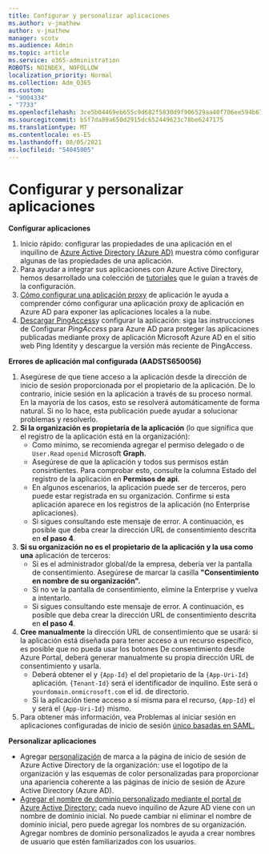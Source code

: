 ```yaml
---
title: Configurar y personalizar aplicaciones
ms.author: v-jmathew
author: v-jmathew
manager: scotv
ms.audience: Admin
ms.topic: article
ms.service: o365-administration
ROBOTS: NOINDEX, NOFOLLOW
localization_priority: Normal
ms.collection: Adm_O365
ms.custom:
- "9004334"
- "7733"
ms.openlocfilehash: 3ce5b04469eb655c9d682f5830d9f906529aa40f706ee594b670708426d48769
ms.sourcegitcommit: b5f7da89a650d2915dc652449623c78be6247175
ms.translationtype: MT
ms.contentlocale: es-ES
ms.lasthandoff: 08/05/2021
ms.locfileid: "54045005"
---
```

# <a name="configure-and-customize-applications"></a>Configurar y personalizar aplicaciones

**Configurar aplicaciones**

1. Inicio rápido: configurar las propiedades de una aplicación en el inquilino de [Azure Active Directory (Azure AD)](https://docs.microsoft.com/azure/active-directory/manage-apps/add-application-portal-configure) muestra cómo configurar algunas de las propiedades de una aplicación.
2. Para ayudar a integrar sus aplicaciones con Azure Active Directory, hemos desarrollado una colección de [tutoriales](https://docs.microsoft.com/azure/active-directory/saas-apps/tutorial-list) que le guían a través de la configuración.
3. [Cómo configurar una aplicación proxy](https://docs.microsoft.com/azure/active-directory/manage-apps/application-proxy-config-how-to) de aplicación le ayuda a comprender cómo configurar una aplicación proxy de aplicación en Azure AD para exponer las aplicaciones locales a la nube.
4. [Descargar PingAccess](https://docs.microsoft.com/azure/active-directory/manage-apps/application-proxy-ping-access-publishing-guide#download-pingaccess-and-configure-your-application)y configurar la aplicación: siga las instrucciones de Configurar *PingAccess* para Azure AD para proteger las aplicaciones publicadas mediante proxy de aplicación Microsoft Azure AD en el sitio web Ping Identity y descargue la versión más reciente de PingAccess.

**Errores de aplicación mal configurada (AADSTS650056)**

1. Asegúrese de que tiene acceso a la aplicación desde la dirección de inicio de sesión proporcionada por el propietario de la aplicación. De lo contrario, inicie sesión en la aplicación a través de su proceso normal. En la mayoría de los casos, esto se resolverá automáticamente de forma natural. Si no lo hace, esta publicación puede ayudar a solucionar problemas y resolverlo.
2. **Si la organización es propietaria de la aplicación** (lo que significa que el registro de la aplicación está en la organización):
    - Como mínimo, se recomienda agregar el permiso delegado o de `User.Read` `openid` Microsoft **Graph.**
    - Asegúrese de que la aplicación y todos sus permisos están consintientes. Para comprobar esto, consulte  la columna Estado del registro de la aplicación en **Permisos de api**.
    - En algunos escenarios, la aplicación puede ser de terceros, pero puede estar registrada en su organización. Confirme si esta aplicación aparece en los registros de la aplicación (no Enterprise aplicaciones).
    - Si sigues consultando este mensaje de error. A continuación, es posible que deba crear la dirección URL de consentimiento descrita en **el paso 4**.
3. **Si su organización no es el propietario de la aplicación y la usa como una** aplicación de terceros:
    - Si es el administrador global/de la empresa, debería ver la pantalla de consentimiento. Asegúrese de marcar la casilla **"Consentimiento en nombre de su organización".**
    - Si no ve la pantalla de consentimiento, elimine la Enterprise y vuelva a intentarlo.
    - Si sigues consultando este mensaje de error. A continuación, es posible que deba crear la dirección URL de consentimiento descrita en **el paso 4**.
4. **Cree manualmente** la dirección URL de consentimiento que se usará: si la aplicación está diseñada para tener acceso a un recurso específico, es posible que no pueda usar los botones De consentimiento desde Azure Portal, deberá generar manualmente su propia dirección URL de consentimiento y usarla.
    - Deberá obtener el y `{App-Id}` el del propietario de la `{App-Uri-Id}` aplicación. `{Tenant-Id}` será el identificador de inquilino. Este será o `yourdomain.onmicrosoft.com` el id. de directorio.
    - Si la aplicación tiene acceso a sí misma para el recurso, `{App-Id}` el y será el `{App-Uri-Id}` mismo.
5. Para obtener más información, vea Problemas al iniciar sesión en aplicaciones configuradas de inicio de sesión [único basadas en SAML.](https://docs.microsoft.com/azure/active-directory/manage-apps/application-sign-in-problem-federated-sso-gallery#misconfigured-application)

**Personalizar aplicaciones**

- Agregar [personalización](https://docs.microsoft.com/azure/active-directory/fundamentals/customize-branding) de marca a la página de inicio de sesión de Azure Active Directory de la organización: use el logotipo de la organización y las esquemas de color personalizadas para proporcionar una apariencia coherente a las páginas de inicio de sesión de Azure Active Directory (Azure AD).
- [Agregar el nombre de dominio personalizado mediante el portal de Azure Active Directory:](https://docs.microsoft.com/azure/active-directory/fundamentals/add-custom-domain) cada nuevo inquilino de Azure AD viene con un nombre de dominio inicial. No puede cambiar ni eliminar el nombre de dominio inicial, pero puede agregar los nombres de su organización. Agregar nombres de dominio personalizados le ayuda a crear nombres de usuario que estén familiarizados con los usuarios.
